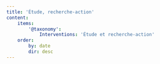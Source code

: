 ```yaml
---
title: 'Étude, recherche-action'
content:
    items:
        '@taxonomy':
            Interventions: 'Étude et recherche-action'
    order:
        by: date
        dir: desc
---
```


